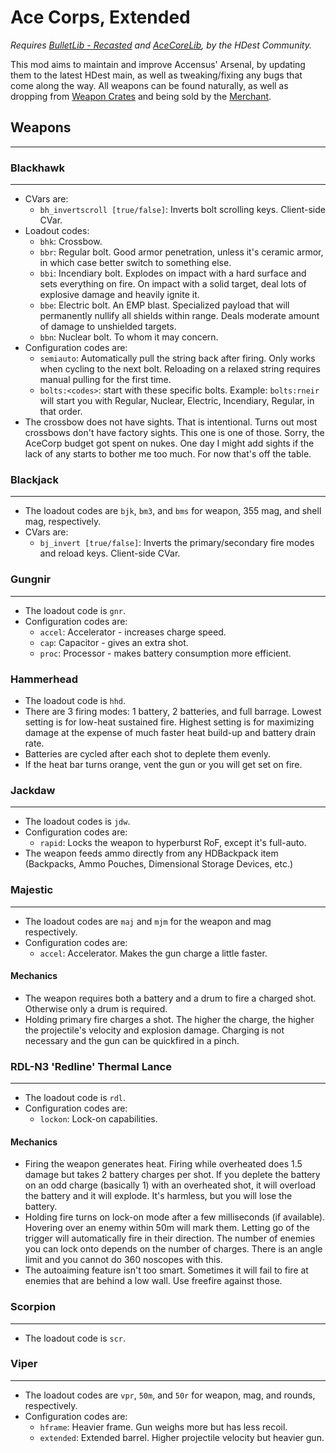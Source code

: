# Ace Corps, Extended

_Requires [BulletLib - Recasted](https://github.com/HDest-Community/HDBulletLib-Recasted) and [AceCoreLib](https://github.com/HDest-Community/AceCoreLib), by the HDest Community._

This mod aims to maintain and improve Accensus' Arsenal, by updating them to the latest HDest main, as well as tweaking/fixing any bugs that come along the way.  All weapons can be found naturally, as well as dropping from [Weapon Crates](https://github.com/HDest-Community/weapon-crate) and being sold by the [Merchant](https://github.com/HDest-Community/merchant). 

## Weapons
---

### Blackhawk
---
- CVars are:
	- `bh_invertscroll [true/false]`: Inverts bolt scrolling keys. Client-side CVar.
- Loadout codes:
	- `bhk`: Crossbow.
	- `bbr`: Regular bolt. Good armor penetration, unless it's ceramic armor, in which case better switch to something else.
	- `bbi`: Incendiary bolt. Explodes on impact with a hard surface and sets everything on fire. On impact with a solid target, deal lots of explosive damage and heavily ignite it.
	- `bbe`: Electric bolt. An EMP blast. Specialized payload that will permanently nullify all shields within range. Deals moderate amount of damage to unshielded targets.
	- `bbn`: Nuclear bolt. To whom it may concern.
- Configuration codes are:
	- `semiauto`: Automatically pull the string back after firing. Only works when cycling to the next bolt. Reloading on a relaxed string requires manual pulling for the first time.
	- `bolts:<codes>`: start with these specific bolts. Example: `bolts:rneir` will start you with Regular, Nuclear, Electric, Incendiary, Regular, in that order.
- The crossbow does not have sights. That is intentional. Turns out most crossbows don't have factory sights. This one is one of those. Sorry, the AceCorp budget got spent on nukes. One day I might add sights if the lack of any starts to bother me too much. For now that's off the table.

### Blackjack
---
- The loadout codes are `bjk`, `bm3`, and `bms` for weapon, 355 mag, and shell mag, respectively.
- CVars are:
	- `bj_invert [true/false]`: Inverts the primary/secondary fire modes and reload keys. Client-side CVar.

### Gungnir
---
- The loadout code is `gnr`.
- Configuration codes are:
	- `accel`: Accelerator - increases charge speed.
	- `cap`: Capacitor - gives an extra shot.
	- `proc`: Processor - makes battery consumption more efficient.

### Hammerhead
- The loadout code is `hhd`.
- There are 3 firing modes: 1 battery, 2 batteries, and full barrage. Lowest setting is for low-heat sustained fire. Highest setting is for maximizing damage at the expense of much faster heat build-up and battery drain rate.
- Batteries are cycled after each shot to deplete them evenly.
- If the heat bar turns orange, vent the gun or you will get set on fire.

### Jackdaw
---
- The loadout codes is `jdw`.
- Configuration codes are:
	- `rapid`: Locks the weapon to hyperburst RoF, except it's full-auto.
- The weapon feeds ammo directly from any HDBackpack item (Backpacks, Ammo Pouches, Dimensional Storage Devices, etc.)

### Majestic
---
- The loadout codes are `maj` and `mjm` for the weapon and mag respectively.
- Configuration codes are:
	- `accel`: Accelerator. Makes the gun charge a little faster.
#### Mechanics
- The weapon requires both a battery and a drum to fire a charged shot. Otherwise only a drum is required.
- Holding primary fire charges a shot. The higher the charge, the higher the projectile's velocity and explosion damage. Charging is not necessary and the gun can be quickfired in a pinch.

### RDL-N3 'Redline' Thermal Lance
---
- The loadout code is `rdl`.
- Configuration codes are:
	- `lockon`: Lock-on capabilities.
#### Mechanics
- Firing the weapon generates heat. Firing while overheated does 1.5 damage but takes 2 battery charges per shot. If you deplete the battery on an odd charge (basically 1) with an overheated shot, it will overload the battery and it will explode. It's harmless, but you will lose the battery.
- Holding fire turns on lock-on mode after a few milliseconds (if available). Hovering over an enemy within 50m will mark them. Letting go of the trigger will automatically fire in their direction. The number of enemies you can lock onto depends on the number of charges. There is an angle limit and you cannot do 360 noscopes with this.
- The autoaiming feature isn't too smart. Sometimes it will fail to fire at enemies that are behind a low wall. Use freefire against those.

### Scorpion
---
- The loadout code is `scr`.

### Viper
---
- The loadout codes are `vpr`, `50m`, and `50r` for weapon, mag, and rounds, respectively.
- Configuration codes are:
	- `hframe`: Heavier frame. Gun weighs more but has less recoil.
	- `extended`: Extended barrel. Higher projectile velocity but heavier gun.
